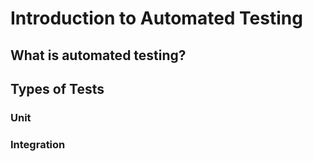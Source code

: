 # Introduction to Automated Testing

## What is automated testing?

## Types of Tests

### Unit

### Integration
